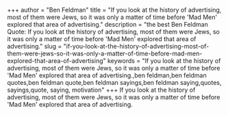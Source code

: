 +++
author = "Ben Feldman"
title = "If you look at the history of advertising, most of them were Jews, so it was only a matter of time before 'Mad Men' explored that area of advertising."
description = "the best Ben Feldman Quote: If you look at the history of advertising, most of them were Jews, so it was only a matter of time before 'Mad Men' explored that area of advertising."
slug = "if-you-look-at-the-history-of-advertising-most-of-them-were-jews-so-it-was-only-a-matter-of-time-before-mad-men-explored-that-area-of-advertising"
keywords = "If you look at the history of advertising, most of them were Jews, so it was only a matter of time before 'Mad Men' explored that area of advertising.,ben feldman,ben feldman quotes,ben feldman quote,ben feldman sayings,ben feldman saying,quotes, sayings,quote, saying, motivation"
+++
If you look at the history of advertising, most of them were Jews, so it was only a matter of time before 'Mad Men' explored that area of advertising.
